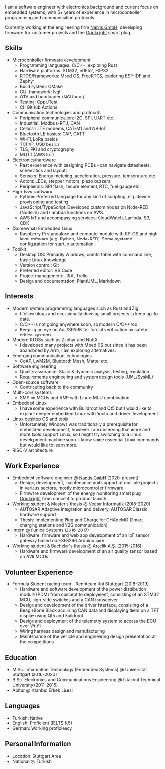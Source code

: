 I am a software engineer with electronics background and current focus on embedded systems, 
with 5+ years of experience in microcontroller programming and communication protocols. 

Currently working at the engineering firm [Nantis GmbH](https://www.nantis.de), developing firmware for customer projects and the [Gridknight](https://www.gridknight.com) smart plug.

## Skills

- Microcontroller firmware development
    - Programming languages: C/C++, exploring Rust
    - Hardware platforms: STM32, nRF52, ESP32
    - RTOS/Frameworks: Mbed OS, FreeRTOS, exploring ESP-IDF and Zephyr
    - Build system: CMake
    - GUI framework: lvgl 
    - OTA and bootloader (MCUboot)
    - Testing: CppUTest
    - CI: GitHub Actions
- Communication technologies and protocols
    - Peripheral communication: I2C, SPI, UART etc.
    - Industrial: Modbus-RTU, CAN
    - Cellular: LTE modems, CAT-M1 and NB-IoT
    - Bluetooth LE basics: GAP, GATT
    - Wi-Fi, LoRa basics
    - TCP/IP, USB basics
    - TLS, PKI and cryptography
    - MQTT (AWS IoT)
- Electronics/hardware
    - Past experience with designing PCBs - can navigate datasheets, schematics and layouts
    - Sensors: Energy metering, acceleration, pressure, temperature etc.
    - Actors: LEDs, stepper motors, piezo buzzers
    - Peripherals: SPI flash, secure element, RTC, fuel gauge etc.
- High-level software
    - Python: Preferred language for any kind of scripting, e.g. device provisioning and testing
    - JavaScript/TypeScript: Developed custom nodes on Node-RED (NodeJS) and Lambda functions on AWS.
    - AWS IoT and accompanying services: CloudWatch, Lambda, S3, CDK
- (Somewhat) Embedded Linux
    - Raspberry Pi standalone and compute module with RPi OS and high-level software (e.g. Python, Node-RED). Some systemd configuration for startup automation.
- Toolkit
    - Desktop OS: Primarily Windows, comfortable with command line, basic Linux knowledge
    - Version control: Git
    - Preferred editor: VS Code
    - Project management: JIRA, Trello
    - Design and documentation: PlantUML, Markdown

## Interests

- Modern system programming languages such as Rust and Zig
    - I follow blogs and occasionally develop small projects to keep up-to-date.
    - C/C++ is not going anywhere soon, so modern C/C++ too. 
    - Keeping an eye on Ada/SPARK for formal verification on safety-critical systems.
- Modern RTOSs such as Zephyr and NuttX
    - I developed many projects with Mbed OS but since it has been abandoned by Arm, I am exploring alternatives.
- Emerging communication technologies
    - CoAP, LwM2M, Bluetooth Mesh, Matter etc.
- Software engineering
    - Quality assurance: Static & dynamic analysis, testing, emulation
    - Requirements engineering and system design tools (UML/SysML)
- Open-source software
    - Contributing back to the community
- Multi-core systems
    - SMP on MCUs and AMP with Linux-MCU combination
- Embedded Linux
    - I have some experience with Buildroot and Qt5 but I would like to explore deeper embedded Linux with Yocto and driver development.
- Linux desktop OS and tools
    - Unfortunately Windows was traditionally a prerequisite for embedded development, however I am observing that more and more tools support Linux, so I might try switching to a Linux development machine soon. I know some essential Linux commands but would like to learn more.
- RISC-V architecture

## Work Experience

- Embedded software engineer @ [Nantis GmbH](https://www.nantis.de) (2020-present)
    - Design, development, maintenance and support of multiple projects in various sectors, mostly microcontroller firmware
    - Firmware development of the energy monitoring smart plug [Gridknight](https://www.gridknight.com) from concept to product launch
- Working student & Master's thesis @ [Vector Informatik](https://www.vector.com) (2018-2020)
    - AUTOSAR Adaptive integration and delivery, AUTOSAR Classic hardware support
    - Thesis: Implementing Plug and Charge for CHAdeMO (Smart charging stations and V2G communication)
- Intern @ Punica Systems (2016-2017)
    - Hardware, firmware and web app development of an IoT sensor gateway based on ESP8266 Arduino core
- Working student & Bachelor's thesis @ Arçelik A.Ş. (2015-2016)
    - Hardware and firmware development of an air quality sensor based on AVR MCUs

## Volunteer Experience

- Formula Student racing team - Rennteam Uni Stuttgart (2018-2019)
    - Hardware and software development of the power distribution module (PDM) from concept to deployment, consisting of an STM32 MCU, high-side switches and a CAN transceiver
    - Design and development of the driver interface, consisting of a BeagleBone Black acquiring CAN data and displaying them on a TFT display using Qt5 and Buildroot
    - Design and deployment of the telemetry system to access the ECU over Wi-Fi
    - Wiring harness design and manufacturing
    - Maintenance of the vehicle and engineering design presentation at the competitions 

## Education

- M.Sc. Information Technology (Embedded Systems) @ Universität Stuttgart (2016-2020)
- B.Sc. Electronics and Communications Engineering @ Istanbul Technical University (2011-2015)
- Abitur @ Istanbul Erkek Lisesi

## Languages

- Turkish: Native
- English: Proficient (IELTS 8.5)
- German: Working proficiency

## Personal Information

- Location: Stuttgart Area
- Nationality: Turkish